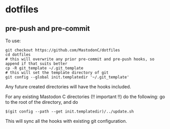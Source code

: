# dotfiles## pre-push and pre-commitTo use:```git checkout https://github.com/MastodonC/dotfilescd dotfiles# this will overwrite any prior pre-commit and pre-push hooks, so append if that suits bettercp -R git_template ~/.git_template# this will set the template directory of gitgit config --global init.templatedir '~/.git_template'```Any future created directories will have the hooks included.For any existing Mastodon C directories (!! important !!) do the following: go to the root of the directory, and do```$(git config --path --get init.templatedir)/../update.sh```This will sync all the hooks with existing git configuration.